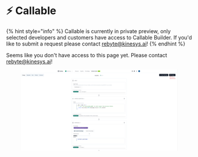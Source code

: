 # ⚡ Callable

{% hint style="info" %}
Callable is currently in private preview, only selected developers and customers have access to Callable Builder. If you'd like to submit a request please contact rebyte@kinesys.ai!
{% endhint %}

Seems like you don't have access to this page yet. Please contact rebyte@kinesys.ai!

<figure><img src="../.gitbook/assets/image (25) (1).png" alt=""><figcaption></figcaption></figure>

